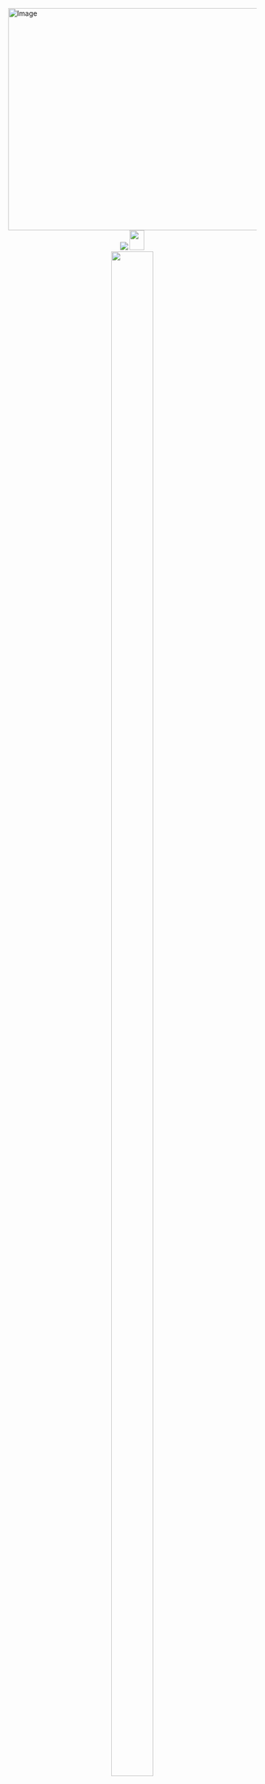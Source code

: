 <!-- PROFILE BANNER-->

<img align="center" width="1200" height="450" alt="Image" src="https://github.com/user-attachments/assets/1e2bb33b-7452-45c3-930e-0e5240470df9" />


<!-- HELLO WELCOME TO MY GITHUB PROFILE-->
   <div style="width: 100%; overflow-x: auto; text-align: center;">
     <div align="center" style="display: inline-block; margin-right: 1px; overflow: hidden;">
         <img src="https://github.com/user-attachments/assets/15c00b71-2105-44b8-bb91-f0d5431b9613">
        <img width="30px" height="40px" src="https://github.com/Mel-iza/Mel-iza/assets/72058182/d50a3d9a-9aa0-4cbc-b1f4-0ea0b47eee64">
        <img  valign="center" src="https://github.com/user-attachments/assets/9db4c3bc-b732-4182-9ffc-3df42b917ce8" width="89%" height="auto"> <img width="30px" height="40px" src="https://github.com/Mel-iza/Mel-Iza/assets/72058182/d50a3d9a-9aa0-4cbc-b1f4-0ea0b47eee64"><br>
  </div><br>

<!-- PRIMEIROS 2 CARDS-->  
<!--
<div align="center" style="width: 100%; overflow-x: auto; text-align: center;">
  <div style="display: inline-flex; gap: 10px; align-items: center;">
    <img style="width: 550px; height: auto;" src="http://github-profile-summary-cards-umber.vercel.app/api/cards/profile-details?username=Mel-iza&theme=florescent_dahlia" alt="Profile Details">
    <img style="width: 265px; height: auto;" src="http://github-profile-summary-cards-umber.vercel.app/api/cards/productive-time?username=Mel-iza&theme=florescent_dahlia&utcOffset=8" alt="Productive Time">
  </div>
</div>
<br>
--> 

<div align="center" style="width: 100%; overflow-x: auto; text-align: center;"">
    
</div>
<div align="center" style="width:80%; overflow-x: auto; margin: auto; display: block;"> 
    <!--  MY VERCEL APP -->
    <img style="width: 450px; height: 80%;" src="https://github-readme-stats.vercel.app/api?username=MichAdebayo&show_icons=true&rank_icon=github&hide_rank=false&show=discussions_started&card_width=400px&theme=radical&border_radius=5.5&line_height=20&number_format=long" alt="GitHub Stats">
      <img style="width: 328px; height: 80%;" src="http://github-profile-summary-cards-umber.vercel.app/api/cards/repos-per-language?username=MichAdebayo&theme=radical" alt="Top Languages">
</div>

<!-- TROFÉUS -->
<div align="center" display="block" style="width:20%; overflow-x: auto;">
   <img height="300cm" width="300cm" style="max-width: 770px; width: 770px; height: 95px;" src="https://github-profile-trophy.vercel.app/?username=MichAdebayo&no-frame=true&theme=dracula&title=Joined2020,Repositories,Experience,Star,Followers,Commit,PR,Issues&column=8&row=1&margin-w=10"> <br>

<!-- TROFÉU POR RANK   <img height="200cm" width="300cm" style="max-width: 720px; width: 720px; height: 80px;" src="https://github-profile-trophy.vercel.app/?username=Mel-iza&no-frame=true&theme=flat&rank=SECRET,SSS,SS,S,AAA,AA,A,B,C&column=8&row=1&margin-w=4"> <br> -->
</div><br>

<!-- ABOUT ME -->   
<div align="justify">
<img src="https://github.com/user-attachments/assets/17a89a74-d15e-4703-9f0d-061e7fe91ea4" height="33px"><br>
<div align="justify">
   <span style="display: block; text-align: center; font-size: 10px;" 

<!-- Hello, I’m Mel! (She/Her). I work as a Machine Learning Engineer in the Technology and Innovation department at Weni by VTEX. I primarily work with deep learning applied to NLP, focusing on large language models (LLMs) and AI Agents. As a Machine Learning Engineer, I engage in various tasks, such as developing and optimizing models, fine-tuning hyperparameters, and designing workflows for training, evaluation, and monitoring AI models.

I’ve been discovering my true passion in Responsible AI & LLM Security. I’ve been deepening my knowledge in evaluating model performance with an emphasis on security, developing security metrics, and collecting feedback to improve guardrails and safety policies. I actively work on developing processes to assess and enhance model guardrails, designing safety mechanisms, and ensuring responsible AI deployment.

I recently graduated in Systems Development and hold a bachelor’s degree in Philosophy. I completed the Data Science & Machine Learning course at Tera, where I later worked as a project tutor and learning facilitator.-->
<img height="12px" src="https://github.com/user-attachments/assets/141cb0d7-344f-4f29-8a77-feea744b98c2"> Hello, I'm Mel! (She/Her). My academic journey includes a bachelor's degree in Philosophy (which informs my AI ethics perspective), a degree in Systems Development, a professional certification in Data Science & Machine Learning from Tera (where I later served as tutor) and an upcoming MBA in Data Science & Analytics at USP.
As a Machine Learning Engineer at Weni by VTEX's Technology and Innovation department, I specialize in Large Language Models (LLMs) and AI Agents, with a growing expertise in Responsible AI & LLM Security. My work focuses on developing secure NLP systems while implementing robust evaluation frameworks to ensure ethical AI deployment.

   </span>
   <div align="justify "style="display: block;">
      <!--<img src="https://github.com/user-attachments/assets/6d8c27d0-4b7d-4194-a6ba-e24de3120628" height="19cm"> -->
      <img src="https://github.com/user-attachments/assets/7a527061-de6b-44aa-9054-288e662de3d7" height="33px"> <br>
     <!-- PASSIONATE ABOUT -->
   <div style="text-align: center; font-size: 10px; margin: 10px 0; padding-left: 20px;">
      <img src="https://github.com/user-attachments/assets/da5f5dff-088b-4d58-8ebc-c3f752dd861a" height="18px" style="vertical-align: middle; margin-right: 5px;">
  <span>
    AI/NLP with social impact, Gender-inclusive AI development, LLM vulnerability mitigation   
  </span>  <br>
      <!-- ALWAYS LEARNING -->
     <div style="text-align: center; font-size: 10px; margin: 10px 0 ; padding-left: 20px;">
      <img src="https://github.com/user-attachments/assets/ae926104-62df-4063-a5e8-17ea549194dc" height="18px" style="vertical-align: middle; margin-right: 5px;">
  <span>
    through collaboration with teams and colleagues, constantly improving my technical abilities.
  </span>  <br>
        <!-- THRIVE IN -->
      <div style="text-align: center; font-size: 10px; margin: 10px 0; padding-left: 20px;">
      <img src="https://github.com/user-attachments/assets/cb46a099-0a05-4f00-bd54-c8e980650770" height="15px" style="vertical-align: middle; margin-right: 5px;">
  <span>
    collaborative environments where knowledge sharing and teamwork are valued. I do my best work when surrounded by people who are passionate about helping each other grow.
  </span>  <br>
</div>
</div>
</div>
</div>

<!-- SEPARADOR -->
<img src="https://github.com/user-attachments/assets/15c00b71-2105-44b8-bb91-f0d5431b9613"> 


<!-- PROJECTS, STUDIES AND GOAL -->
<div align="left"><img height="33px" src="https://github.com/user-attachments/assets/9d079824-a056-4d44-a39c-af1ea6a44b94"><br>
   <span>
       <p align="justify">This is the study space I've built and continue to develop over time. Here you'll find repositories documenting my learning roadmaps and study plans, current focus areas and ongoing projects and future project ideas and experiments.</p>
   <img src="https://github.com/user-attachments/assets/7eb913c2-17d3-4c04-a5c0-d40a8323285c" height="40px"/><br>
      My current career goal is to focus on my learning and solidifying the foundational knowledge required to work as a data scientist, specializing in NLP. I have mapped out these areas of knowledge that I intend to study further, and I aim to become a technical expert in the field.
   </span>
</div>
<br>


<!-- I'M LEARNING AND HOBBIES -->
<img align="center" height="25px" style="max-width:px ; width:; height:25px ;" src="https://github.com/user-attachments/assets/caf8a498-423e-4a31-8bd6-08aa2415714c"><br>
   Technologies, tools and frameworks I have had contact with or have closer contact with in my daily work and am learning today. I have a bit more familiarity and am in a continuous learning process with these technologies.
   <div style="display: block;">
  <table width="100%" cellspacing="0" cellpadding="0" style="border-collapse: collapse; border: none !important; background-color: transparent !important;">
     <tbody> 
       <tr style="border: none !important; background-color: transparent !important;"> 
               <td width="110px" style="border: none !important; padding: 0; height: 52px; display: flex; justify-content: center; align-items: center; background-color: transparent !important;">
        <!-- PYTHON -->
        <img src="https://github.com/user-attachments/assets/b10085e0-514f-4b0f-b816-fdf3de447323" 
             style="width: 100%; height: 100%; object-fit: contain; display: block;">
      </td>
      <td width="110px" style="border: none !important; padding: 0; height: 52px; display: flex; justify-content: center; align-items: center; background-color: transparent !important;">
        <!-- GIT -->
        <img height="35px" src="https://github.com/user-attachments/assets/444806ca-4afd-4363-9322-0f3789d26288"
             style="width: 100%; height: 100%; object-fit: contain; display: block;">
      </td>
      <td width="110px" style="border: none !important; padding: 0; height: 52px; display: flex; justify-content: center; align-items: center; background-color: transparent !important;">
        <!-- GITHUB -->
        <img height="35px" src="https://github.com/user-attachments/assets/3723eba6-89da-4d91-8367-3aa402075184"
             style="width: 100%; height: 100%; object-fit: contain; display: block;">
      </td>
      <td width="110px" style="border: none !important; padding: 0; height: 52px; display: flex; justify-content: center; align-items: center; background-color: transparent !important;">
        <!-- JUPYTER -->
        <img height="35" src="https://github.com/user-attachments/assets/74140ad2-7a4f-4862-8b8f-aecaee82b2f9"
             style="width: 100%; height: 100%; object-fit: contain; display: block;">
      </td>
      <td width="110px" style="border: none !important; padding: 0; height: 52px; display: flex; justify-content: center; align-items: center; background-color: transparent !important;">
        <!-- GOOGLE COLAB -->
        <img height="35px" src="https://github.com/user-attachments/assets/57e0db6d-1106-4a9a-ad81-3d5f110d014f"
             style="width: 100%; height: 100%; object-fit: contain; display: block;">
      </td>
      <td width="110px" style="border: none !important; padding: 0; height: 52px; display: flex; justify-content: center; align-items: center; background-color: transparent !important;">
        <!-- NANO -->
        <img height="35px" src="https://github.com/user-attachments/assets/27daf587-a046-4034-bc27-a39aac17916f"
             style="width: 100%; height: 100%; object-fit: contain; display: block;">
      </td>
      <td width="110px" style="border: none !important; padding: 0; height: 52px; display: flex; justify-content: center; align-items: center; background-color: transparent !important;">
        <!-- LINUX -->
        <img height="35px" src="https://github.com/user-attachments/assets/8d65a854-2748-4766-8c4f-5a8a0ad78a51"
             style="width: 100%; height: 100%; object-fit: contain; display: block;">
      </td>
      <td width="110px" style="border: none !important; padding: 0; height: 52px; display: flex; justify-content: center; align-items: center; background-color: transparent !important;">
        <!-- VSCODE -->
        <img height="35px" src="https://github.com/user-attachments/assets/04f35a6c-e59f-47bd-b5d7-7fbb027727e2"
             style="width: 100%; height: 100%; object-fit: contain; display: block;">
      </td>
      <td width="110px" style="border: none !important; padding: 0; height: 52px; display: flex; justify-content: center; align-items: center; background-color: transparent !important;">
        <!-- DOCKER -->
        <img height="35px" src="https://github.com/user-attachments/assets/d0c7fc2e-d7fb-4dbf-80d3-bfc90538e59a"
             style="width: 100%; height: 100%; object-fit: contain; display: block;">
      </td>
      </tr>
      <tr> 
      <td width="110px" style="border: none !important; padding: 0; height: 52px; display: flex; justify-content: center; align-items: center; background-color: transparent !important;">
        <!-- FASTAPI -->
        <img height="35px" src="https://github.com/user-attachments/assets/21ac3fd3-0a17-48dd-b119-ea06133b880c"
             style="width: 100%; height: 100%; object-fit: contain; display: block;">
      </td>
      <td width="110px" style="border: none !important; padding: 0; height: 52px; display: flex; justify-content: center; align-items: center; background-color: transparent !important;">
        <!-- STREAMLIT -->
        <img height="35px" src="https://github.com/user-attachments/assets/7323b5b2-8f1d-478e-be39-858605f80193"
             style="width: 100%; height: 100%; object-fit: contain; display: block;">
      </td>
      <td width="110px" style="border: none !important; padding: 0; height: 52px; display: flex; justify-content: center; align-items: center; background-color: transparent !important;">
        <!-- NGROK -->
        <img height="35px" src="https://github.com/user-attachments/assets/9587eb9f-544f-461e-941a-c25a28a66fc5"
             style="width: 100%; height: 100%; object-fit: contain; display: block;">
      </td>
      <td width="110px" style="border: none !important; padding: 0; height: 52px; display: flex; justify-content: center; align-items: center; background-color: transparent !important;">
        <!-- VERCEL -->
        <img height="35px" src="https://github.com/user-attachments/assets/e35addb5-9482-47cc-8dd5-5088e2461cfe"
             style="width: 100%; height: 100%; object-fit: contain; display: block;">
      </td>
      <td width="110px" style="border: none !important; padding: 0; height: 52px; display: flex; justify-content: center; align-items: center; background-color: transparent !important;">
        <!-- INSOMNIA -->
        <img height="35px" src="https://github.com/user-attachments/assets/5452cfcc-0893-4397-9306-78cd86f1ac09"
             style="width: 100%; height: 100%; object-fit: contain; display: block;">
      </td>
      <td width="110px" style="border: none !important; padding: 0; height: 52px; display: flex; justify-content: center; align-items: center; background-color: transparent !important;">
        <!-- POSTMAN -->
        <img height="35px" src="https://github.com/user-attachments/assets/9db257d9-7de9-40a2-b3b1-552c28813630"
             style="width: 100%; height: 100%; object-fit: contain; display: block;">
      </td>
      <td width="110px" style="border: none !important; padding: 0; height: 52px; display: flex; justify-content: center; align-items: center; background-color: transparent !important;">
        <!-- RUNPOD -->
        <img height="35px" src="https://github.com/user-attachments/assets/8a309d5e-81c1-426f-aef4-7fc41dd3b581"
             style="width: 100%; height: 100%; object-fit: contain; display: block;">
      </td>
      <td width="110px" style="border: none !important; padding: 0; height: 52px; display: flex; justify-content: center; align-items: center; background-color: transparent !important;">
        <!-- HUGGINGFACE -->
        <img height="35px" src="https://github.com/user-attachments/assets/0e52b3b6-938e-4b28-bf1b-ecdb6d2e59cf"
             style="width: 100%; height: 100%; object-fit: contain; display: block;">
      </td>
      <td width="110px" style="border: none !important; padding: 0; height: 52px; display: flex; justify-content: center; align-items: center; background-color: transparent !important;">
        <!-- WEIGHTS AND BIASES -->
        <img height="35px" src="https://github.com/user-attachments/assets/092d668e-6708-431b-b5b3-0bf1b87b42f5"
             style="width: 100%; height: 100%; object-fit: contain; display: block;">
      </td>
      </tr>
      <tr> 
      <td width="110px" style="border: none !important; padding: 0; height: 50px; display: flex; justify-content: center; align-items: center; background-color: transparent !important;">
        <!-- AWS Bedrock -->
        <img height="35px" src="https://github.com/user-attachments/assets/0ce8394f-00e2-4aa1-aa42-966423018e9d"
             style="width: 100%; height: 100%; object-fit: contain; display: block;">
      </td>
      <td width="110px" style="border: none !important; padding: 0; height: 50px; display: flex; justify-content: center; align-items: center; background-color: transparent !important;">
        <!-- PYTEST -->
        <img height="35px" src="https://github.com/user-attachments/assets/8623bb27-8134-46ff-a141-b9f9fdffcba0"
             style="width: 100%; height: 100%; object-fit: contain; display: block;">
      </td>
      <td width="110px" style="border: none !important; padding: 0; height: 50px; display: flex; justify-content: center; align-items: center; background-color: transparent !important;">
        <!-- ANACONDA -->
        <img height="35px" src="https://github.com/user-attachments/assets/d5fa245e-fd39-498d-8b37-8e0f5db7f346"
             style="width: 100%; height: 100%; object-fit: contain; display: block;">
      </td>
      <td width="110px" style="border: none !important; padding: 0; height: 50px; display: flex; justify-content: center; align-items: center; background-color: transparent !important;">
        <!-- PANDAS -->
        <img height="35px" src="https://github.com/user-attachments/assets/1eb3d9a7-9b74-44e4-8826-9125d666c099"
             style="width: 100%; height: 100%; object-fit: contain; display: block;">
      </td>
      <td width="110px" style="border: none !important; padding: 0; height: 50px; display: flex; justify-content: center; align-items: center; background-color: transparent !important;">
        <!-- SCIKIT LEARN -->
        <img height="35px" src="https://github.com/user-attachments/assets/d1f03cfe-7fee-4856-b376-d60fe2c1725f"
             style="width: 100%; height: 100%; object-fit: contain; display: block;">
      </td>
      <td width="110px" style="border: none !important; padding: 0; height: 50px; display: flex; justify-content: center; align-items: center; background-color: transparent !important;">
        <!-- SEABORN -->
        <img height="35px" src="https://github.com/user-attachments/assets/eca239bc-ff2c-44a2-9839-0dae5f0542dd"
             style="width: 100%; height: 100%; object-fit: contain; display: block;">
      </td>
      <td width="110px" style="border: none !important; padding: 0; height: 50px; display: flex; justify-content: center; align-items: center; background-color: transparent !important;">
        <!-- NUMPY -->
        <img height="35px" src="https://github.com/user-attachments/assets/d7fa66a1-33aa-4523-92ef-fc3d59700277"
             style="width: 100%; height: 100%; object-fit: contain; display: block;">
      </td>
      <td width="110px" style="border: none !important; padding: 0; height: 50px; display: flex; justify-content: center; align-items: center; background-color: transparent !important;">
        <!-- SQL -->
        <img height="35px" src="https://github.com/user-attachments/assets/2bae58e9-5a0f-47a1-9134-9ea114e9879b"
             style="width: 100%; height: 100%; object-fit: contain; display: block;">
      </td>
      <td width="110px" style="border: none !important; padding: 0; height: 50px; display: flex; justify-content: center; align-items: center; background-color: transparent !important;">
        <!-- PYTORCH -->
        <img height="35px" src="https://github.com/user-attachments/assets/6a348897-2129-4f94-904d-5f15fdc5375a" 
             style="width: 100%; height: 100%; object-fit: contain; display: block;">
      </td>
      </tr>
         </tr>
     <tr>
         <td width="110px" style="border: none !important; padding: 0; height: 50px; display: flex; justify-content: center; align-items: center; background-color: transparent !important;">
        <!-- AWS LAMBDA -->
        <img height="35px" src="https://github.com/user-attachments/assets/6739686e-6cd5-4e46-91ed-912d6c8dd102" 
             style="width: 100%; height: 100%; object-fit: contain; display: block;">
      </td>
      <td width="110px" style="border: none !important; padding: 0; height: 50px; display: flex; justify-content: center; align-items: center; background-color: transparent !important;">
        <!-- Fask-->
        <img height="35px" src="https://github.com/user-attachments/assets/5e8e427b-dba2-45d8-969f-074d333f148e" 
             style="width: 100%; height: 100%; object-fit: contain; display: block;">
      </td>  
     </tr>
     </tbody>
   </table>


<!-- WISH TO LEARN -->
<div style="display: block;">
<img align="center" height="25px" style="max-width:px ; width:; height:25px ;" src="https://github.com/user-attachments/assets/86c907b1-725c-4b3c-80c3-3636acc10f6c"><br>The main technologies, tools and frameworks I intend to develop, enhance, or study in the future.Technology I have little familiarity with at the moment but have a lot of interest in learning.These technologies/frameworks are definitely on my list for future studies.<br><br>
    <table width="100%" cellspacing="0" cellpadding="0" style="border-collapse: collapse; border: none !important; background-color: transparent !important;">
     <tbody> 
       <tr style="border: none !important; background-color: transparent !important;"> 
         <td width="110px" style="border: none !important; padding: 0; height: 52px; display: flex; justify-content: center; align-items: center; background-color: transparent !important;">
           <!-- TENSORFLOW -->
           <img src="https://github.com/user-attachments/assets/a8dc35fa-608e-431c-a195-8f57ec2e40ba" 
                style="width: 100%; height: 100%; object-fit: contain; display: block;">
      </td>
      <td width="110px" style="border: none !important; padding: 0; height: 52px; display: flex; justify-content: center; align-items: center; background-color: transparent !important;">
           <!-- KERAS -->
           <img src="https://github.com/user-attachments/assets/a82bc809-dc92-443e-ac79-8e27485e331f" 
                style="width: 100%; height: 100%; object-fit: contain; display: block;">
      </td>
      <td width="110px" style="border: none !important; padding: 0; height: 52px; display: flex; justify-content: center; align-items: center; background-color: transparent !important;">
           <!-- BASH -->
            <img src="https://github.com/user-attachments/assets/7839353e-d612-494b-8225-341f84b83f1b" 
                style="width: 100%; height: 100%; object-fit: contain; display: block;">
      </td>  
      <td width="110px" style="border: none !important; padding: 0; height: 52px; display: flex; justify-content: center; align-items: center; background-color: transparent !important;">
           <!-- GRAFANA -->
            <img src="https://github.com/user-attachments/assets/2ae28e21-0fb2-4ed5-98b4-42ce5c43d445" 
                style="width: 100%; height: 100%; object-fit: contain; display: block;">
      </td>   
      <td width="110px" style="border: none !important; padding: 0; height: 52px; display: flex; justify-content: center; align-items: center; background-color: transparent !important;">
           <!-- ARGO -->
            <img src="https://github.com/user-attachments/assets/922e8e9b-9fbb-4480-9e7e-a49654514261" 
                style="width: 100%; height: 100%; object-fit: contain; display: block;">
      </td>
      <td width="110px" style="border: none !important; padding: 0; height: 52px; display: flex; justify-content: center; align-items: center; background-color: transparent !important;">
           <!-- GOOGLE CLOUD -->
            <img src="https://github.com/user-attachments/assets/95e2a8d1-330a-4e65-bf6c-5c593d706f297" 
                style="width: 100%; height: 100%; object-fit: contain; display: block;">
      </td>  
      <td width="110px" style="border: none !important; padding: 0; height: 52px; display: flex; justify-content: center; align-items: center; background-color: transparent !important;">
           <!-- AWS -->
            <img src="https://github.com/user-attachments/assets/048c1983-461f-46ff-a1fc-c2b0850f23b0" 
                style="width: 100%; height: 100%; object-fit: contain; display: block;">
      </td>      
      <td width="110px" style="border: none !important; padding: 0; height: 52px; display: flex; justify-content: center; align-items: center; background-color: transparent !important;">
           <!-- KUBERNETES -->
            <img src="https://github.com/user-attachments/assets/7d0fe47b-be8c-4970-a287-39c876b1024d" 
                style="width: 100%; height: 100%; object-fit: contain; display: block;">
      </td>  
      <td width="110px" style="border: none !important; padding: 0; height: 52px; display: flex; justify-content: center; align-items: center; background-color: transparent !important;">
           <!-- TERRAFORM -->
            <img src="https://github.com/user-attachments/assets/1ff9c336-8be2-4b78-b513-eba66e693a86" 
                style="width: 100%; height: 100%; object-fit: contain; display: block;">
      </td>       
       </tr>
     </tbody>
    </table>
   </div>   

Also <b>hobbies</b> I have had experience in non-work contexts, enjoy practicing, or find it to be a very enjoyable activity.<br>
 <div style="display: block;">
<table width="100%" cellspacing="0" cellpadding="0" style="border-collapse: collapse; border: none !important; background-color: transparent !important;">
     <tbody> 
       <tr style="border: none !important; background-color: transparent !important;"> 
         <td width="100px" style="border: none !important; padding: 0; height: 52px; display: flex; justify-content: center; align-items: center; background-color: transparent !important;">
        <!-- MARKDOWN -->
        <img src="https://github.com/user-attachments/assets/94adc440-8a8b-40d1-888e-2f4e1c542c63" 
             style="width: 100%; height: 100%; object-fit: contain; display: block;">
      </td>
      <td width="100px" style="border: none !important; padding: 0; height: 52px; display: flex; justify-content: center; align-items: center; background-color: transparent !important;">
        <!-- PHOTOSHOP -->
        <img src="https://github.com/user-attachments/assets/be5dd03e-ff15-459e-96d6-794c361c1ac3" 
             style="width: 100%; height: 100%; object-fit: contain; display: block;">
      </td>
      <td width="100px" style="border: none !important; padding: 0; height: 52px; display: flex; justify-content: center; align-items: center; background-color: transparent !important;">
        <!-- CANVA -->
           <img src="https://github.com/user-attachments/assets/d2651315-d98a-45ec-b0f5-217c20a8cccb" 
             style="width: 100%; height: 100%; object-fit: contain; display: block;">
      </td>    
       </tr>
     </tbody>
</table>

</div></details>


<!-- PROJECTS -->
<div style="display: block;">
<img align="center" height="25px" style="max-width:px ; width:; height:25px ;" src="https://github.com/user-attachments/assets/942a72c6-1720-48de-83e9-f4acc0c780cd"><br>
Here are some projects I've been working on, whether they are projects I might have done early in my learning, after gaining a bit more knowledge, or even the ones I started recently. Get to know some of them:<br><br>
   <table width="100%" cellspacing="0" cellpadding="0" style="border-collapse: collapse; background-color: transparent; border-spacing: 0;">
  <tbody>
    <tr>
      <td align="center" style="padding:5px; border: none;">
        <span><a href="https://github.com/Mel-iza/vaccine_fake_news">Vaccine Fake News</a></span>
      </td>
      <td align="center" style="padding:5px; border: none;">
        <span>Part of my <a href="https://ric.cps.sp.gov.br/bitstream/123456789/15180/1/tecnologiaemanaliseedesenvolvimentodesistemas_2023_1%20mel%20iza%20costa%20augusto_%20classificação%20de%20fake%20news%20a%20partir%20de%20dados%20textuais%20com%20machine%20learning.pdf">final course work</a>. I worked with some classification models to identify fake news about vaccination in Brazil with data from the interval between the pandemic and the date close to the period I was working on.</span>
      </td>
    </tr>
    <tr>
      <td align="center" style="padding:5px; border: none;">
        <span><a href="https://github.com/Mel-iza/Fast_API/tree/main">A FAST API basic implementation</a></span>
      </td>
      <td align="center" style="padding:5px; border: none;">
        <span>This was a quick project that aimed to test the basic implementation of the Fast API with a json input and return one of the classesThe API receives a json file as input. It will process the file into a dictionary and return one of the dictionary values..</span>
      </td>
    </tr>
    <tr>  
      <td align="center" style="padding:8px; border: none;">
        <span><a href="https://github.com/Mel-iza/The-Natural-Language-Processing-Workshop">The Natural Language Processing Workshop</a></span>
      </td>
      <td align="center" style="padding:8px; border: none;">
        <span>This is a project that I started, and I want to continue, which is to study and review the content on natural language processing. The information in the book is very complete about the area.</span>
      </td>
    </tr>
    <tr>  
      <td align="center" style="padding:8px; border: none;">
        <span><a href="https://github.com/Mel-iza/Weni_XP_IA">Hands-on sobre Inteligência Artificial do Weni XP</a></span>
      </td>
      <td align="center" style="padding:8px; border: none;">
        <span>This project was a hands-on project that I presented during the <a href="https://doity.com.br/weni-xp#schedule">Weni XP event</a> in 2023. The objective was to provide a basic introduction to the area and show the operating flow of training a basic model - in this case, the chosen one was the classification model.</span>
      </td>
    </tr>
  </tbody>
</table>
   </div>
  

<!-- SEPARADOR -->
<img src="https://github.com/user-attachments/assets/15c00b71-2105-44b8-bb91-f0d5431b9613"> 

 <!-- CARDS PROFILE STATUS -->
<!-- <div align="center" style="width:100%; overflow-x: auto; margin: auto; display: block;">
    <img height="35" width="" style="margin: auto; display: block;" src="https://github.com/user-attachments/assets/24f9da00-470b-410e-a097-0eddcabc60bf">
</div>
<div align="center" style="width:100%; overflow-x: auto; margin: auto; display: block;"> 
   <img style="width: 400px; height: auto;" src="https://github-readme-stats.vercel.app/api?username=Mel-iza&show_icons=true&rank_icon=github&hide_rank=false&show=discussions_started&card_width=400px&title_color=E86C85&text_color=FFA39A&icon_color=FF9C8E&bg_color=fffbf7&ring_color=E86C85&border_radius=5.5&line_height=20&number_format=long" alt="GitHub Stats">
   <img style="width: 290px; height: auto;" src="http://github-profile-summary-cards-umber.vercel.app/api/cards/repos-per-language?username=Mel-iza&theme=florescent_dahlia" alt="Top Languages">
 
  
</div>-->


<!-- TROFÉUS -->
<!--<div align="center" display="block" style="width:100%; overflow-x: auto;">
   <img height="200cm" width="300cm" style="max-width: 720px; width: 720px; height: 80px;" src="https://github-profile-trophy.vercel.app/?username=Mel-iza&no-frame=true&theme=flat&title=Joined2020,Repositories,Experience,Star,Followers,Commit,PR,Issues&column=8&row=1&margin-w=10"> <br>-->

<!-- TROFÉU POR RANK   <img height="200cm" width="300cm" style="max-width: 720px; width: 720px; height: 80px;" src="https://github-profile-trophy.vercel.app/?username=Mel-iza&no-frame=true&theme=flat&rank=SECRET,SSS,SS,S,AAA,AA,A,B,C&column=8&row=1&margin-w=4"> <br> 
</div>-->

<!--
<div align="center" style="display: flex; flex-wrap: nowrap; justify-content: center; align-items: center; gap: 20px; margin: 0 auto; width: 100%;">
  <div style="flex: 1; min-width: 300px; max-width: 400px; display: flex; justify-content: center;">
    <img src="https://streak-stats.demolab.com?user=Mel-iza&theme=buefy&stroke=D88D8D&sideNums=E99898&dates=8D8FEB&ring=FFA8A9&sideLabels=BE4116&fire=7957d5&currStreakLabel=EB5454&currStreakNum=EB8D61&border_radius=10&date_format=j%20M%5B%20Y%5D" style="height: 180px; width: 100%; object-fit: contain">
  </div>
  
  <div style="flex: 1; min-width: 150px; max-width: 100px; display: flex; justify-content: center;">
    <img src="http://github-profile-summary-cards-umber.vercel.app/api/cards/productive-time?username=Mel-iza&theme=florescent_dahlia&utcOffset=8" style="height: 180px; width: 100%; object-fit: contain">
  </div>
</div>-->



<!-- INTERESTED IN -->
<div align="left "style="display: block;"><img src="https://github.com/user-attachments/assets/ab80b4b1-188c-40c7-a781-81801670fcab" height="33px"></div>
<div align="justify "style="display: block;">Research Focus & Professional Interests: I’m passionately engaged at the intersection of Data Science, Machine Learning, and Responsible AI, with specialized attention to LLM Security & Explainability, designing security-first training pipelines with embedded guardrail validation and epistemological validation of model outputs (bridging my philosophy background).<br>
</div><br>


<div align="justify "style="display: block;">
       <img align="center" height="23px" style="max-width:px ; width:; height:23px ;" src="https://github.com/user-attachments/assets/b6994d6a-6344-42fd-81ac-af2c108feb37" alt="Data Science">
       <img align="center" height="23px" style="max-width:px ; width:; height:23px ;" src="https://github.com/user-attachments/assets/5aaeb37d-c4b0-4dc5-a78f-a8b468199174" alt="Machine Learning">
       <img align="center" height="23px" style="max-width:px ; width:; height:23px ;" src="https://github.com/user-attachments/assets/ae0e317b-3dbc-48da-8275-351927f826b4" alt="Deep Learning">
       <img align="center" height="21px" style="max-width:px ; width:; height:21px ;" src="https://github.com/user-attachments/assets/d815c322-6f60-4d7e-aec7-05423a09353a" alt="NLP">
       <img align="center" height="23px" style="max-width:px ; width:; height:23px ;" src="https://github.com/user-attachments/assets/8bcf4290-cfda-457f-9d92-523c1a3660e1" alt="Ethics">
       <img align="center" height="23px" style="max-width:px ; width:; height:23px ;" src="https://github.com/user-attachments/assets/a5d27216-89a3-4e71-8e1e-5fcf33a05bec" alt="Statistic">
       <img align="center" height="23px" style="max-width:px ; width:; height:23px ;" src="https://github.com/user-attachments/assets/ec042be8-16db-4856-9feb-c043b2b85e57" alt="Responsible AI">
       <img align="center" height="23px" style="max-width:px ; width:; height:23px ;" src="https://github.com/user-attachments/assets/ae96a2f4-6988-458e-aaf1-f0fb867465a8" alt="AI Explainability">
       <img align="center" height="23px" style="max-width:px ; width:; height:23px ;" src="https://github.com/user-attachments/assets/3c0249a4-b827-4ac4-9d9f-a80c16f1c35f" alt="Epistemology">
       <img align="center" height="23px" style="max-width:px ; width:; height:23px ;" src="https://github.com/user-attachments/assets/4cd52aca-3beb-4833-b6d7-095eddb0a192" alt="Philosophy">
       <img align="center" height="23px" style="max-width:px ; width:; height:23px ;" src="https://github.com/user-attachments/assets/e0381a97-70f5-42bf-af18-fd9d36480edf" alt="LLMs">
       <img align="center" height="23px" style="max-width:px ; width:; height:23px ;" src="https://github.com/user-attachments/assets/75fff8df-bb69-452a-a20f-5165e6f1321f" alt="LLMs">
       </div>
       
<br>

<!-- SEPARADOR &nbsp&nbsp -->
<div align="center">
  <img src="https://github.com/user-attachments/assets/09c82474-9912-44f1-9979-03963a28bb5b" 
       width="950" 
       style="height: auto; display: inline-block;">
</div>
<br>

<div align="center" style="width: 100%; overflow-x: auto; text-align: center;">
  <div style="display: inline-flex; gap: 10px; align-items: center;">
     <a href="https://www.kaggle.com/melizaaugusto" style="text-decoration: none;">
     <img src="https://github.com/user-attachments/assets/dbbbc92c-6eb8-4343-9d97-5cc81439e5de" style="height: 160px"></a>  
     <img src="https://streak-stats.demolab.com?user=Mel-iza&theme=buefy&stroke=D88D8D&sideNums=E99898&dates=8D8FEB&ring=FFA8A9&sideLabels=BE4116&fire=7957d5&currStreakLabel=EB5454&currStreakNum=EB8D61&border_radius=10&date_format=j%20M%5B%20Y%5D" style="height: 160px">
   <!--<img src="http://github-profile-summary-cards-umber.vercel.app/api/cards/productive-time?username=Mel-iza&theme=florescent_dahlia&utcOffset=8" style="height: 180px">-->
  </div>
</div>

<!--
<div align="center">
  <table>
    <tr>
      <td style="padding: 10px; text-align: center">
        <img src="https://streak-stats.demolab.com?user=Mel-iza&theme=buefy&stroke=D88D8D&sideNums=E99898&dates=8D8FEB&ring=FFA8A9&sideLabels=BE4116&fire=7957d5&currStreakLabel=EB5454&currStreakNum=EB8D61&border_radius=10&date_format=j%20M%5B%20Y%5D" style="height: 180px">
      </td>
      <td style="padding: 10px; text-align: center">
        <img src="http://github-profile-summary-cards-umber.vercel.app/api/cards/productive-time?username=Mel-iza&theme=florescent_dahlia&utcOffset=8" style="height: 180px">
      </td>
    </tr>
  </table>
</div>-->


<!-- SEPARADOR 
<img src="https://github.com/user-attachments/assets/15c00b71-2105-44b8-bb91-f0d5431b9613"> -->

 <!-- SEPARATOR --> <img src="https://github.com/user-attachments/assets/15c00b71-2105-44b8-bb91-f0d5431b9613"> 

<!--BEYOND WORK-->
<div align="left "style="display: block;">
      <!--<img src="https://github.com/user-attachments/assets/6d8c27d0-4b7d-4194-a6ba-e24de3120628" height="19cm"> -->
      <img src="https://github.com/user-attachments/assets/8deb1302-6d7d-427d-8773-83aee38e75cc" height="33px"> <br>
      <!-- FIRM BELIEVER IN -->
         <div style="text-align: center; font-size: 10px; margin: 10px 0; padding-left: 20px;">

   <div align="center">
   <table style="table-layout: fixed; width: 100%; border-collapse: collapse;">
    <tr>
      <td style="padding: 20px; text-align: justify; vertical-align: top; width: 50%;">
        <img src="https://github.com/user-attachments/assets/76b5b3a2-3a6e-410a-b59e-488d35310d3e" height="18px" style="vertical-align: middle; margin-right: 5px;"><br>
  <span>
  Supporting and encouraging women in technology. <br>I have the honor of participating in two amazing communities in the field.<br>Check their work for incredible initiatives supporting women in tech!<br>
  <div style="margin-left: 10px;">
    &nbsp&nbsp&nbsp&nbsp&nbsp<img height="16px" src="https://github.com/user-attachments/assets/141cb0d7-344f-4f29-8a77-feea744b98c2" /> 
    <b>MIA - Mulheres em IA</b>: <a href="https://www.instagram.com/mulheres.em.ia/">@mulheres.em.ia</a><br>
    &nbsp&nbsp&nbsp&nbsp&nbsp<img height="16px" src="https://github.com/user-attachments/assets/141cb0d7-344f-4f29-8a77-feea744b98c2" /> 
    <b>BPLN - Brasileiras em PLN</b>: <a href="https://brasileiraspln.com">brasileiraspln.com</a>
      </td>
      <td style="padding: 20px; text-align: justify; vertical-align: top; width: 50%;">
        <img src="https://github.com/user-attachments/assets/044e576a-3779-4c19-be36-2a8290a1512a" height="18px" style="vertical-align: middle; margin-right: 5px;">
  <span><br>
     &nbsp&nbsp&nbsp&nbsp&nbsp<img height="16px" src="https://github.com/user-attachments/assets/141cb0d7-344f-4f29-8a77-feea744b98c2" /><b> RPG enthusiast</b>: My favorite D&D class is monk <br>
     &nbsp&nbsp&nbsp&nbsp&nbsp<img height="16px" src="https://github.com/user-attachments/assets/141cb0d7-344f-4f29-8a77-feea744b98c2" /> <b> Gaming lover</b>: Stardew Valley, Monster Hunter, Skyrim<br>
     &nbsp&nbsp&nbsp&nbsp&nbsp<img height="16px" src="https://github.com/user-attachments/assets/141cb0d7-344f-4f29-8a77-feea744b98c2" /> <b> Horror genre addic</b>: Both in books and movies<br>
     &nbsp&nbsp&nbsp&nbsp&nbsp<img height="16px" src="https://github.com/user-attachments/assets/141cb0d7-344f-4f29-8a77-feea744b98c2" /> <b> Naturally curious</b>: Forever exploring new knowledge areas<br>
  </span>
      </td>
    </tr>
  </table>
  </div>

   

<!-- SEPARADOR -->
<img src="https://github.com/user-attachments/assets/15c00b71-2105-44b8-bb91-f0d5431b9613"> 


<!-- LETS CONNECT -->
<div align="center">
   <img align=center height="33px" src="https://github.com/user-attachments/assets/b755a694-44be-4faa-a430-6d86b4f5d6d0">
       <!--<p style="text-align: justify; margin: 0;">-->
       <p style="text-align: justify; width: 70% !important; margin: 0 auto !important;">  
        Feel free to contact me! I'm opened for collaborations on AI/NLP projects, <br>
        discussions about women in tech initiatives, sharing game recommendations 
        (RPGs preferred!) <br>and opportunities in the area!<br>      
          <div style="display: inline-block; align-items: center;">
          <!-- how to reach me -->
            <!--<img height="22px" align-items: center src="https://github.com/user-attachments/assets/49b2fc92-a1d9-4409-8ea9-d86ed6ff57f3" style="display: flex"><br>-->
          <!-- Ícones -->
             <!-- LINKEDIN -->
           <a href="https://www.linkedin.com/in/mel-augusto/" style="text-decoration: none;">
               <img src="https://github.com/user-attachments/assets/ad7b2ccf-017c-493d-b1e3-8a34fe9d2ee8" height="35px" alt="Linkedin"></a>  
         <!-- EMAIL --> 
            <a href="mailto:meliza.caug@gmail.com" style="text-decoration: none;">
                <img src="https://github.com/user-attachments/assets/4454590c-64fe-4bb4-94fe-355dc170e850" height="35px" width=""></a>
         <!-- HOTMAIL -->
         <a href="mailto:mel.augusto@fatec.sp.gov.br" style="text-decoration: none;">
             <img src="https://github.com/user-attachments/assets/65c12352-c536-4c01-a887-0e2991c53c15" height="35px" width=""></a>
         <!-- DISCORD -->
         <a href="#" onclick="alert('mel7514'); return false;" style="text-decoration: none;"> 
             <img src="https://github.com/user-attachments/assets/1860a872-59c1-4651-a9ab-c98ecdcb3b2a" height="35px" width=""></a>
         <!-- HUGGINGFACE -->
         <a href="https://huggingface.co/Mel-Iza0" style="text-decoration: none;"> 
             <img src="https://github.com/user-attachments/assets/214036e7-f154-47b1-91ba-b1e84097b588" height="35px" width=""></a>
        <!-- LATTES -->
         <a href="http://lattes.cnpq.br/3726468291337472" style="text-decoration: none;"> 
             <img src="https://github.com/user-attachments/assets/cb83dc39-e7cd-4a42-8b7c-fa2ea97c39de" height="35px" width=""></a>
        </div>
      </p>

   
</div>
   

</div>



<!--
<div align="center">
  <img src="https://github.com/user-attachments/assets/09c82474-9912-44f1-9979-03963a28bb5b" 
       width="950" 
       style="height: auto; display: inline-block;">
</div> -->
<br>
   <!-- YEAR -->  
   <div align="center">
      <img align=center src="https://github.com/user-attachments/assets/64b9201a-f378-4fe9-a66e-990909807ed1" height="35">
   </div>
</div>

</div>
</html>


<!--
INFORMAÇÕES IMPORTANTES:
-----------------------
Fonte nova utilizada: confortaa
Fonte utilizada: Arial rounded
Referências para ícones: https://icons8.com/icons, https://devicon.dev
https://github.com/ryo-ma/github-profile-trophy?tab=readme-ov-file#apply-theme
https://github.com/anuraghazra/github-readme-stats/blob/master/themes/index.js
https://github.com/anuraghazra/github-readme-stats/blob/master/themes/README.md
https://htmlcolorcodes.com
https://github-profile-summary-cards.vercel.app/demo.html
https://streak-stats.demolab.com/demo/?user=Mel-iza&theme=ocean-dark&hide_border=false&border_radius=4.5&locale=en&date_format=&mode=daily&exclude_days=&sections=total%2Ccurrent%2Clongest&card_width=495&card_height=195&type=svg&background-type=solid&properties=border&background=%23F5E1C0
https://redketchup.io/color-picker
-->  



<!-- ## Hi there, I'm Michael Adebayo 👋 👋


I'm a passionate Data Scientist & AI Engineer with a knack for transforming complex datasets into actionable insights. Welcome to my GitHub profile where I experiment with data, build machine learning models, and explore the limitless possibilities of artificial intelligence.

## ⚡️ About Me
- 🔭 Currently working on innovative machine learning and deep learning projects.
- 🌱 Always learning—constantly diving into new data science techniques and AI frameworks.
- 💬 Ask me about data wrangling, predictive modeling, deep neural networks, or exploratory data analysis.
- 📫 How to reach me: [michael@example.com](mailto:michael@example.com)

## 🚀 Featured Data Science Projects

Here are a few repositories that best showcase my skills and experience in data science and AI:

- **Project Alpha**  
  A comprehensive predictive analytics tool that leverages machine learning models to forecast trends and outcomes.  
  *Key Features:* Data preprocessing, model training, cross-validation, and performance evaluation.  
  [Explore the project](https://github.com/MichAdebayo/ProjectAlpha)

- **DeepInsights**  
  A deep learning project implementing convolutional neural networks (CNNs) for advanced image recognition tasks.  
  *Key Features:* Transfer learning, model optimization, and visualization of neural network activations.  
  [Explore the project](https://github.com/MichAdebayo/DeepInsights)

- **DataVizPro**  
  An interactive data visualization toolkit that simplifies the process of creating and sharing dynamic dashboards.  
  *Key Features:* Real-time data processing, customizable chart components, and integration with popular data sources.  
  [Explore the project](https://github.com/MichAdebayo/DataVizPro)



## 🛠️ Technologies & Tools

![Python](https://img.shields.io/badge/Python-3776AB?style=for-the-badge&logo=python&logoColor=white)
![TensorFlow](https://img.shields.io/badge/TensorFlow-FF6F00?style=for-the-badge&logo=tensorflow&logoColor=white)
![Pandas](https://img.shields.io/badge/Pandas-150458?style=for-the-badge&logo=pandas&logoColor=white)
![NumPy](https://img.shields.io/badge/NumPy-013243?style=for-the-badge&logo=numpy&logoColor=white)
![Scikit-Learn](https://img.shields.io/badge/Scikit--Learn-F7931E?style=for-the-badge&logo=scikit-learn&logoColor=white)
![Jupyter](https://img.shields.io/badge/Jupyter-FFCA28?style=for-the-badge&logo=jupyter&logoColor=black)

## 📈 GitHub Contribution Graph

![Profile Views](https://komarev.com/ghpvc/?username=MichAdebayo&style=flat-square)
 -->





In October 2023, I took a leap of faith and began my studies at <a href="https://www.holbertonschool.com/" target="_blank">Holberton School</a> to start a new career in technology. 



#### Future Ambitions

 I am thrilled to share that I will be furthering my education at <a href="https://simplon.co/formation/ecole-ia-microsoft/23" target="_blank">Simplon's Microsoft AI School</a> starting in October 2024. This exciting opportunity will allow me to specialize in machine learning and AI development, opening new doors for innovation and professional growth.


##  Tech Stack

| **Category**                      | **Technologies** |
|------------------------------------|-----------------|
| **Operating Systems**              | ![Apple](https://img.shields.io/badge/APPLE-000000?logo=apple&logoColor=white&style=for-the-badge) ![Linux](https://img.shields.io/badge/LINUX-fcc624?logo=linux&logoColor=black&style=for-the-badge) ![Windows](https://img.shields.io/badge/WINDOWS-0078d4?logo=windows&logoColor=white&style=for-the-badge) |
| **DevOps & CI/CD**                 | ![Git](https://img.shields.io/badge/GIT-f05032?logo=git&logoColor=white&style=for-the-badge) ![GitHub](https://img.shields.io/badge/GITHUB-181717?logo=github&logoColor=white&style=for-the-badge) ![Docker](https://img.shields.io/badge/DOCKER-2496ED?logo=docker&logoColor=white&style=for-the-badge) |
| **Programming Languages & Libraries** | ![Python](https://img.shields.io/badge/PYTHON-3776ab?logo=python&logoColor=white&style=for-the-badge) ![SQL](https://img.shields.io/badge/SQL-4479A1?logo=mysql&logoColor=white&style=for-the-badge) ![Pandas](https://img.shields.io/badge/Pandas-150458?logo=pandas&logoColor=white&style=for-the-badge) ![NumPy](https://img.shields.io/badge/NumPy-013243?logo=numpy&logoColor=white&style=for-the-badge) ![Pytest](https://img.shields.io/badge/Pytest-0A9EDC?logo=pytest&logoColor=white&style=for-the-badge) |
| **Machine Learning & AI Frameworks** | ![Scikit-learn](https://img.shields.io/badge/ScikitLearn-F7931E?logo=scikitlearn&logoColor=white&style=for-the-badge) ![TensorFlow](https://img.shields.io/badge/TensorFlow-FF6F00?logo=tensorflow&logoColor=white&style=for-the-badge) ![PyTorch](https://img.shields.io/badge/PyTorch-EE4C2C?logo=pytorch&logoColor=white&style=for-the-badge) |
| **Big Data & Data Engineering**    | ![PySpark](https://img.shields.io/badge/PySpark-E25A1C?logo=apache-spark&logoColor=white&style=for-the-badge) ![Azure Data Lake](https://img.shields.io/badge/AzureDataLake-0089D6?logo=microsoft-azure&logoColor=white&style=for-the-badge) |
| **Cloud Platforms & Services**     | ![Azure](https://img.shields.io/badge/Azure-0089D6?logo=microsoft-azure&logoColor=white&style=for-the-badge) ![Azure Certifications](https://img.shields.io/badge/AZ900_&_AI900_Certified-0089D6?logo=microsoft&logoColor=white&style=for-the-badge) |
| **Web Development & APIs**         | ![HTML5](https://img.shields.io/badge/HTML5-e34f26?logo=html5&logoColor=white&style=for-the-badge) ![Django](https://img.shields.io/badge/DJANGO-092E20?logo=django&logoColor=white&style=for-the-badge) ![Streamlit](https://img.shields.io/badge/Streamlit-FF4B4B?logo=streamlit&logoColor=white&style=for-the-badge) ![FastAPI](https://img.shields.io/badge/FASTAPI-009688?logo=fastapi&logoColor=white&style=for-the-badge) ![TailwindCSS](https://img.shields.io/badge/TailwindCSS-%2338B2AC.svg?style=for-the-badge&logo=tailwind-css&logoColor=white) |
| **Databases & ORMs**               | ![MySQL](https://img.shields.io/badge/MYSQL-4479A1?logo=mysql&logoColor=white&style=for-the-badge) ![PostgreSQL](https://img.shields.io/badge/PostgreSQL-316192?logo=postgresql&logoColor=white&style=for-the-badge) ![SQLite](https://img.shields.io/badge/SQLite-003B57?logo=sqlite&logoColor=white&style=for-the-badge) ![MongoDB](https://img.shields.io/badge/MongoDB-%234ea94b.svg?style=for-the-badge&logo=mongodb&logoColor=white) |
| **Data Scraping & Automation**      | ![Scrapy](https://img.shields.io/badge/Scrapy-88CCFF?logo=scrapy&logoColor=black&style=for-the-badge) ![BeautifulSoup](https://img.shields.io/badge/BeautifulSoup-4B8BBE?logo=python&logoColor=white&style=for-the-badge) |
| **Agile Methodologies & Tools**     | ![Scrum](https://img.shields.io/badge/Scrum-6DB33F?logo=scrumalliance&logoColor=white&style=for-the-badge) ![Kanban](https://img.shields.io/badge/Kanban-0079BF?logo=trello&logoColor=white&style=for-the-badge) ![JIRA](https://img.shields.io/badge/JIRA-0052CC?logo=jira&logoColor=white&style=for-the-badge) |
